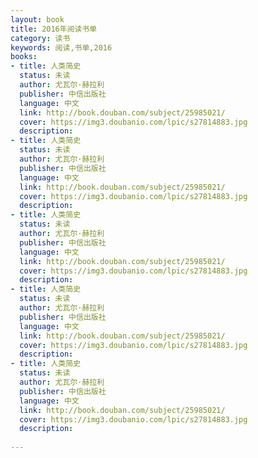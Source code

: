 ```yaml
---
layout: book
title: 2016年阅读书单
category: 读书
keywords: 阅读,书单,2016
books: 
- title: 人类简史
  status: 未读
  author: 尤瓦尔·赫拉利 
  publisher: 中信出版社
  language: 中文
  link: http://book.douban.com/subject/25985021/          
  cover: https://img3.doubanio.com/lpic/s27814883.jpg
  description:
- title: 人类简史
  status: 未读
  author: 尤瓦尔·赫拉利 
  publisher: 中信出版社
  language: 中文
  link: http://book.douban.com/subject/25985021/          
  cover: https://img3.doubanio.com/lpic/s27814883.jpg
  description:
- title: 人类简史
  status: 未读
  author: 尤瓦尔·赫拉利 
  publisher: 中信出版社
  language: 中文
  link: http://book.douban.com/subject/25985021/          
  cover: https://img3.doubanio.com/lpic/s27814883.jpg
  description:
- title: 人类简史
  status: 未读
  author: 尤瓦尔·赫拉利 
  publisher: 中信出版社
  language: 中文
  link: http://book.douban.com/subject/25985021/          
  cover: https://img3.doubanio.com/lpic/s27814883.jpg
  description:
- title: 人类简史
  status: 未读
  author: 尤瓦尔·赫拉利 
  publisher: 中信出版社
  language: 中文
  link: http://book.douban.com/subject/25985021/          
  cover: https://img3.doubanio.com/lpic/s27814883.jpg
  description:
 
---
```





     
  